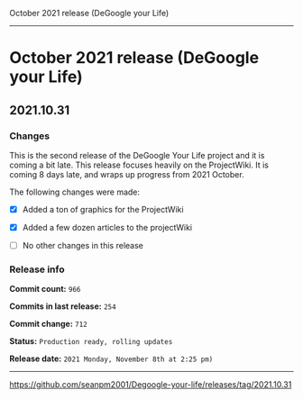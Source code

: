 October 2021 release (DeGoogle your Life)

***

# October 2021 release (DeGoogle your Life)

## 2021.10.31

### Changes

This is the second release of the DeGoogle Your Life project and it is coming a bit late. This release focuses heavily on the ProjectWiki. It is coming 8 days late, and wraps up progress from 2021 October.

The following changes were made:

- [x] Added a ton of graphics for the ProjectWiki

- [x] Added a few dozen articles to the projectWiki

- [ ] No other changes in this release

### Release info

**Commit count:** `966`

**Commits in last release:** `254`

**Commit change:** `712`

**Status:** `Production ready, rolling updates`

**Release date:** `2021 Monday, November 8th at 2:25 pm)`

***

https://github.com/seanpm2001/Degoogle-your-life/releases/tag/2021.10.31

